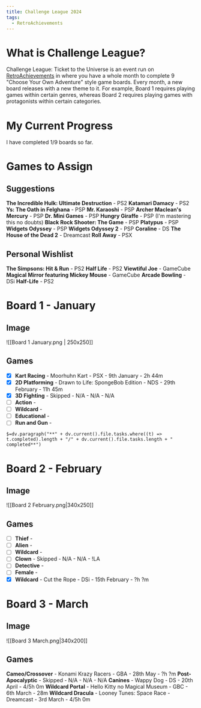 ```yaml
---
title: Challenge League 2024
tags:
  - RetroAchievements
---
```

# What is Challenge League?
Challenge League: Ticket to the Universe is an event run on [RetroAchievements](https://retroachievements.org) in where you have a whole month to complete 9 "Choose Your Own Adventure" style game boards. Every month, a new board releases with a new theme to it. For example, Board 1 requires playing games within certain genres, whereas Board 2 requires playing games with protagonists within certain categories.

# My Current Progress
I have completed 1/9 boards so far.

# Games to Assign
## Suggestions
**The Incredible Hulk: Ultimate Destruction** - PS2
**Katamari Damacy** - PS2
**Ys: The Oath in Felghana** - PSP
**Mr. Karaoshi** - PSP
**Archer Maclean's Mercury** - PSP
**Dr. Mini Games** - PSP
**Hungry Giraffe** - PSP (I'm mastering this no doubts)
**Black Rock Shooter: The Game** - PSP
**Platypus** - PSP
**Widgets Odyssey** - PSP
**Widgets Odyssey 2** - PSP
**Coraline** - DS
**The House of the Dead 2** - Dreamcast
**Roll Away** - PSX

## Personal Wishlist
**The Simpsons: Hit & Run** - PS2
**Half Life** - PS2
**Viewtiful Joe** - GameCube
**Magical Mirror featuring Mickey Mouse** - GameCube
**Arcade Bowling** - DSi
**Half-Life** - PS2


# Board 1 - January
## Image

![[Board 1 January.png | 250x250]]

## Games
- [x] **Kart Racing** - Moorhuhn Kart - PSX - 9th January - 2h 44m
- [x] **2D Platforming** - Drawn to Life: SpongeBob Edition - NDS - 29th February - 11h 45m
- [x] **3D Fighting** - Skipped - N/A - N/A - N/A
- [ ] **Action** - 
- [ ] **Wildcard** -
- [ ] **Educational** -
- [ ] **Run and Gun** -

`$=dv.paragraph("**" + dv.current().file.tasks.where((t) => t.completed).length + "/" + dv.current().file.tasks.length + " completed**")`

# Board 2 - February
## Image

![[Board 2 February.png|340x250]]

## Games
- [ ] **Thief** -
- [ ] **Alien** -
- [ ] **Wildcard** -
- [ ] **Clown** - Skipped - N/A - N/A - !LA
- [ ] **Detective** -
- [ ] **Female** -
- [x] **Wildcard** - Cut the Rope - DSi - 15th February - ?h ?m

# Board 3 - March
## Image
![[Board 3 March.png|340x200]]
## Games
**Cameo/Crossover** - Konami Krazy Racers - GBA - 28th May - ?h ?m
**Post-Apocalyptic** - Skipped - N/A - N/A - N/A
**Canines** - Wappy Dog - DS - 20th April - 4/5h 0m
**Wildcard Portal** - Hello Kitty no Magical Museum - GBC - 6th March - 28m
**Wildcard Dracula** - Looney Tunes: Space Race - Dreamcast - 3rd March - 4/5h 0m

